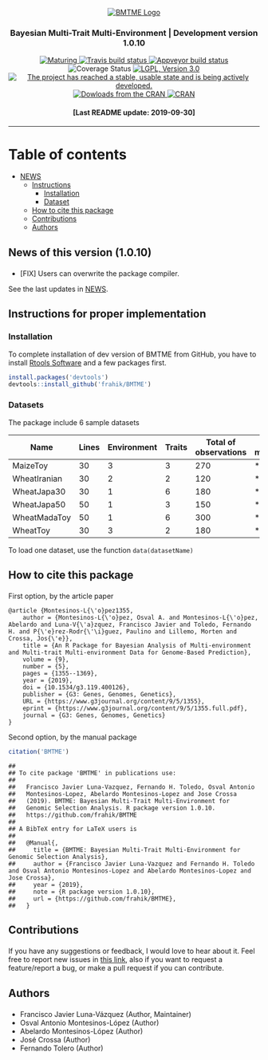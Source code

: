 
<p align="center">

<a href="https://github.com/frahik/BMTME">
<img src="Logo.png" alt="BMTME Logo"/> </a>

<h3 align="center">

Bayesian Multi-Trait Multi-Environment | Development version 1.0.10

</h4>

<p align="center">

<a href="https://www.tidyverse.org/lifecycle/#maturing">
<img src="https://img.shields.io/badge/lifecycle-maturing-blue.svg" alt="Maturing">
</a> <a href="https://travis-ci.org/frahik/BMTME">
<img src="https://travis-ci.org/frahik/BMTME.svg?branch=master" alt="Travis build status">
</a> <a href='https://coveralls.io/github/frahik/BMTME'>
<a href="https://ci.appveyor.com/project/frahik/bmtme">
<img src="https://ci.appveyor.com/api/projects/status/r2vog9sa30yutl5n?svg=true" alt="Appveyor build status">
</a>
<img src='https://coveralls.io/repos/github/frahik/BMTME/badge.svg?branch=master' alt='Coverage Status'/>
</a> <a href="https://www.gnu.org/licenses/lgpl-3.0">
<img src="https://img.shields.io/badge/License-LGPL%20v3-blue.svg" alt="LGPL, Version 3.0">
</a> <a href="http://www.repostatus.org/#active">
<img src="https://www.repostatus.org/badges/latest/active.svg" alt="The project has reached a stable, usable state and is being actively developed.">
</a> <a href="">
<img src="http://cranlogs.r-pkg.org/badges/BMTME" alt="Dowloads from the CRAN">
</a> <a href="https://cran.r-project.org/package=BMTME">
<img src="http://www.r-pkg.org/badges/version-ago/BMTME" alt="CRAN">
</a>

</p>

<h4 align="center">

\[Last README update: 2019-09-30\]

</h4>

</p>

-----

# Table of contents

  - [NEWS](#news)
      - [Instructions](#instructions)
          - [Installation](#install)
          - [Dataset](#data)
      - [How to cite this package](#cite)
      - [Contributions](#contributions)
      - [Authors](#authors)

<h2 id="news">

News of this version (1.0.10)

</h2>

  - \[FIX\] Users can overwrite the package compiler.

See the last updates in [NEWS](NEWS.md).

<h2 id="instructions">

Instructions for proper implementation

</h2>

<h3 id="install">

Installation

</h3>

To complete installation of dev version of BMTME from GitHub, you have
to install [Rtools
Software](https://cran.r-project.org/bin/windows/Rtools/) and a few
packages first.

``` r
install.packages('devtools')
devtools::install_github('frahik/BMTME')
```

<h3 id="data">

Datasets

</h3>

The package include 6 sample
datasets

| Name         | Lines | Environment | Traits | Total of observations | ME models | MTME models |
| ------------ | ----- | ----------- | ------ | --------------------- | --------- | ----------- |
| MaizeToy     | 30    | 3           | 3      | 270                   | \*        | \*          |
| WheatIranian | 30    | 2           | 2      | 120                   | \*        | \*          |
| WheatJapa30  | 30    | 1           | 6      | 180                   | \*        |             |
| WheatJapa50  | 50    | 1           | 3      | 150                   | \*        |             |
| WheatMadaToy | 50    | 1           | 6      | 300                   | \*        |             |
| WheatToy     | 30    | 3           | 2      | 180                   | \*        | \*          |

To load one dataset, use the function `data(datasetName)`

<h2 id="cite">

How to cite this package

</h2>

First option, by the article paper

    @article {Montesinos-L{\'o}pez1355,
        author = {Montesinos-L{\'o}pez, Osval A. and Montesinos-L{\'o}pez, Abelardo and Luna-V{\'a}zquez, Francisco Javier and Toledo, Fernando H. and P{\'e}rez-Rodr{\'\i}guez, Paulino and Lillemo, Morten and Crossa, Jos{\'e}},
        title = {An R Package for Bayesian Analysis of Multi-environment and Multi-trait Multi-environment Data for Genome-Based Prediction},
        volume = {9},
        number = {5},
        pages = {1355--1369},
        year = {2019},
        doi = {10.1534/g3.119.400126},
        publisher = {G3: Genes, Genomes, Genetics},
        URL = {https://www.g3journal.org/content/9/5/1355},
        eprint = {https://www.g3journal.org/content/9/5/1355.full.pdf},
        journal = {G3: Genes, Genomes, Genetics}
    }

Second option, by the manual package

``` r
citation('BMTME')
```

    ## 
    ## To cite package 'BMTME' in publications use:
    ## 
    ##   Francisco Javier Luna-Vazquez, Fernando H. Toledo, Osval Antonio
    ##   Montesinos-Lopez, Abelardo Montesinos-Lopez and Jose Crossa
    ##   (2019). BMTME: Bayesian Multi-Trait Multi-Environment for
    ##   Genomic Selection Analysis. R package version 1.0.10.
    ##   https://github.com/frahik/BMTME
    ## 
    ## A BibTeX entry for LaTeX users is
    ## 
    ##   @Manual{,
    ##     title = {BMTME: Bayesian Multi-Trait Multi-Environment for Genomic Selection Analysis},
    ##     author = {Francisco Javier Luna-Vazquez and Fernando H. Toledo and Osval Antonio Montesinos-Lopez and Abelardo Montesinos-Lopez and Jose Crossa},
    ##     year = {2019},
    ##     note = {R package version 1.0.10},
    ##     url = {https://github.com/frahik/BMTME},
    ##   }

<h2 id="contributions">

Contributions

</h2>

If you have any suggestions or feedback, I would love to hear about it.
Feel free to report new issues in [this
link](https://github.com/frahik/BMTME/issues/new), also if you want to
request a feature/report a bug, or make a pull request if you can
contribute.

<h2 id="authors">

Authors

</h2>

  - Francisco Javier Luna-Vázquez (Author, Maintainer)
  - Osval Antonio Montesinos-López (Author)
  - Abelardo Montesinos-López (Author)
  - José Crossa (Author)
  - Fernando Tolero (Author)
